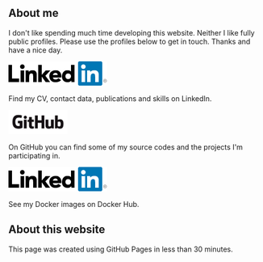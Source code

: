 ## About me

I don't like spending much time developing this website. Neither I like fully public profiles. Please use the profiles below to get in touch. Thanks and have a nice day.

<a href="https://www.linkedin.com/in/lukas-meyer-46435b26/">![LinkedIn](/assets/img/linkedin.png "Go to my LinkedIn profile.")</a>

Find my CV, contact data, publications and skills on LinkedIn.

<a href="https://github.com/ninuxch">![GitHub](/assets/img/github.png "Go to my GitHub profile.")</a>

On GitHub you can find some of my source codes and the projects I'm participating in.

<a href="https://hub.docker.com/u/ninuxch">![Docker Hub](/assets/img/linkedin.png "Check out Docker Hub.")</a>

See my Docker images on Docker Hub.

## About this website

This page was created using GitHub Pages in less than 30 minutes.